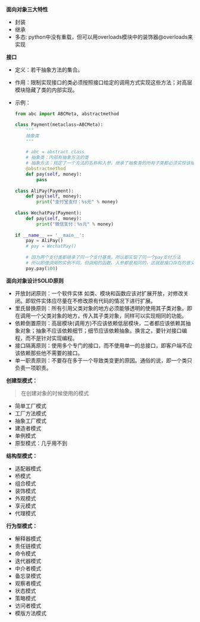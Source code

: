 **面向对象三大特性**
- 封装
- 继承
- 多态: python中没有重载，但可以用overloads模块中的装饰器@overloads来实现

**接口**

- 定义：若干抽象方法的集合。

- 作用：限制实现接口的类必须按照接口给定的调用方式实现这些方法；对高层模块隐藏了类的内部实现。

- 示例：
    ``` python
    from abc import ABCMeta, abstractmethod
    
    class Payment(metaclass=ABCMeta):
        """
        抽象类
        """
    
        # abc = abstract class
        # 抽象类：内部有抽象方法的类
        # 抽象方法：规定了一个方法的名称和入参。继承了抽象类的所有子类都必须实现该抽象方法，规范了所有子类同一方法的实现方式
        @abstractmethod
        def pay(self, money):
            pass
          
    class AliPay(Payment):
        def pay(self, money):
            print("支付宝支付：%s元" % money)
            
    class WechatPay(Payment):
        def pay(self, money):
            print("微信支付：%s元" % money)
            
    if __name__ == '__main__':
        pay = AliPay()
        # pay = WechatPay()
        
        # 因为两个支付类都继承了同一个支付基类，所以都实现了同一个pay支付方法
        # 所以即便调用的实例不同，但调用的函数、入参都是相同的，这就是接口存在的意义
        pay.pay(100)        
    ```
    
    

**面向对象设计SOLID原则**
- 开放封闭原则：一个软件实体 如类、模块和函数应该对扩展开放，对修改关闭。即软件实体应尽量在不修改原有代码的情况下进行扩展。
- 里氏替换原则：所有引用父类对象的地方必须能够透明的使用其子类对象。即在调用一个父类对象的地方，传入其子类对象，同样可以实现相同的功能。
- 依赖倒置原则：高层模块(调用方)不应该依赖低层模块，二者都应该依赖其抽象对象；抽象不应该依赖细节；细节应该依赖抽象。换言之，要针对接口编程，而不是针对实现编程。
- 接口隔离原则：使用多个专门的接口，而不使用单一的总接口，即客户端不应该依赖那些他不需要的接口。
- 单一职责原则：不要存在多于一个导致类变更的原因。通俗的说，即一个类只负责一项职责。

**创建型模式：**
> 在创建对象的时候使用的模式
- 简单工厂模式
- 工厂方法模式
- 抽象工厂模式
- 建造者模式
- 单例模式
- 原型模式：几乎用不到

**结构型模式：**
- 适配器模式
- 桥模式
- 组合模式
- 装饰模式
- 外观模式
- 享元模式
- 代理模式

**行为型模式：**
- 解释器模式
- 责任链模式
- 命令模式
- 迭代器模式
- 中介者模式
- 备忘录模式
- 观察者模式
- 状态模式
- 策略模式
- 访问者模式
- 模版方法模式